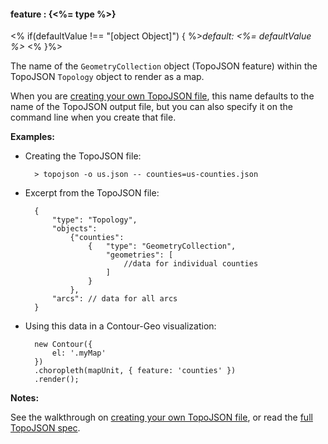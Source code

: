 #### **feature** : {<%= type %>}

<% if(defaultValue !== "[object Object]") { %>*default: <%= defaultValue %>* <% }%>

The name of the `GeometryCollection` object (TopoJSON feature) within the TopoJSON `Topology` object to render as a map.

When you are [creating your own TopoJSON file](#topojson), this name defaults to the name of the TopoJSON output file, but you can also specify it on the command line when you create that file.

**Examples:**

* Creating the TopoJSON file:

		> topojson -o us.json -- counties=us-counties.json

* Excerpt from the TopoJSON file:

		{
			"type": "Topology",
			"objects":
				{"counties": 
					{ 	"type": "GeometryCollection",
						"geometries": [
							//data for individual counties
						]
					}
				},
			"arcs": // data for all arcs 
		}

* Using this data in a Contour-Geo visualization:

		new Contour({
			el: '.myMap'
		})
		.choropleth(mapUnit, { feature: 'counties' })
		.render();

<!-- TODO: *[Try it.](<%= jsFiddleLink %>)* -->

**Notes:**

See the walkthrough on [creating your own TopoJSON file](#topojson), or read the [full TopoJSON spec](https://github.com/mbostock/topojson/wiki/Command-Line-Reference).
